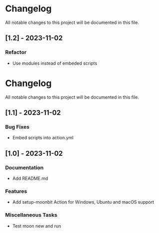 # Changelog
All notable changes to this project will be documented in this file.

## [1.2] - 2023-11-02

### Refactor

- Use modules instead of embeded scripts

# Changelog
All notable changes to this project will be documented in this file.

## [1.1] - 2023-11-02

### Bug Fixes

- Embed scripts into action.yml

## [1.0] - 2023-11-02

### Documentation

- Add README.md

### Features

- Add setup-moonbit Action for Windows, Ubuntu and macOS support

### Miscellaneous Tasks

- Test moon new and run

